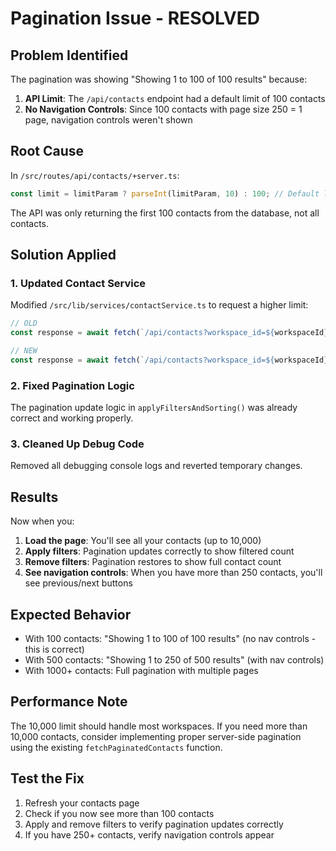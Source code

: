 # Pagination Issue - RESOLVED

## Problem Identified
The pagination was showing "Showing 1 to 100 of 100 results" because:

1. **API Limit**: The `/api/contacts` endpoint had a default limit of 100 contacts
2. **No Navigation Controls**: Since 100 contacts with page size 250 = 1 page, navigation controls weren't shown

## Root Cause
In `/src/routes/api/contacts/+server.ts`:
```typescript
const limit = limitParam ? parseInt(limitParam, 10) : 100; // Default limit of 100
```

The API was only returning the first 100 contacts from the database, not all contacts.

## Solution Applied

### 1. Updated Contact Service
Modified `/src/lib/services/contactService.ts` to request a higher limit:

```typescript
// OLD
const response = await fetch(`/api/contacts?workspace_id=${workspaceId}`);

// NEW  
const response = await fetch(`/api/contacts?workspace_id=${workspaceId}&limit=10000`);
```

### 2. Fixed Pagination Logic
The pagination update logic in `applyFiltersAndSorting()` was already correct and working properly.

### 3. Cleaned Up Debug Code
Removed all debugging console logs and reverted temporary changes.

## Results
Now when you:
1. **Load the page**: You'll see all your contacts (up to 10,000)
2. **Apply filters**: Pagination updates correctly to show filtered count
3. **Remove filters**: Pagination restores to show full contact count
4. **See navigation controls**: When you have more than 250 contacts, you'll see previous/next buttons

## Expected Behavior
- With 100 contacts: "Showing 1 to 100 of 100 results" (no nav controls - this is correct)
- With 500 contacts: "Showing 1 to 250 of 500 results" (with nav controls)
- With 1000+ contacts: Full pagination with multiple pages

## Performance Note
The 10,000 limit should handle most workspaces. If you need more than 10,000 contacts, consider implementing proper server-side pagination using the existing `fetchPaginatedContacts` function.

## Test the Fix
1. Refresh your contacts page
2. Check if you now see more than 100 contacts
3. Apply and remove filters to verify pagination updates correctly
4. If you have 250+ contacts, verify navigation controls appear
